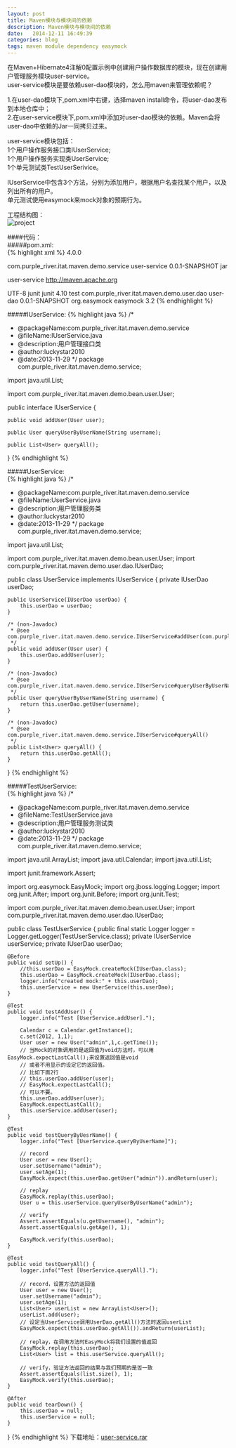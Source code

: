 ```yaml
---
layout: post
title: Maven模块与模块间的依赖
description: Maven模块与模块间的依赖
date:   2014-12-11 16:49:39
categories: blog
tags: maven module dependency easymock
---
```

在Maven+Hibernate4注解0配置示例中创建用户操作数据库的模块，现在创建用户管理服务模块user-service。  
user-service模块是要依赖user-dao模块的，怎么用maven来管理依赖呢？

1.在user-dao模块下,pom.xml中右键，选择maven install命令，将user-dao发布到本地仓库中；  
2.在user-service模块下,pom.xml中添加对user-dao模块的依赖。Maven会将user-dao中依赖的Jar一同拷贝过来。

user-service模块包括：  
1个用户操作服务接口类IUserService;  
1个用户操作服务实现类UserService;  
1个单元测试类TestUserSerivice。  

IUserService中包含3个方法，分别为添加用户，根据用户名查找某个用户，以及列出所有的用户。  
单元测试使用easymock来mock对象的预期行为。  

工程结构图：  
![project](http://images.cnitblog.com/blog/548748/201311/29152021-fe66d7456f3c4674b4e2ad03b38c4d84.png)

####代码：  
#####pom.xml:  
{% highlight xml %}
<project xmlns="http://maven.apache.org/POM/4.0.0" xmlns:xsi="http://www.w3.org/2001/XMLSchema-instance"
  xsi:schemaLocation="http://maven.apache.org/POM/4.0.0 http://maven.apache.org/xsd/maven-4.0.0.xsd">
  <modelVersion>4.0.0</modelVersion>

  <groupId>com.purple_river.itat.maven.demo.service</groupId>
  <artifactId>user-service</artifactId>
  <version>0.0.1-SNAPSHOT</version>
  <packaging>jar</packaging>

  <name>user-service</name>
  <url>http://maven.apache.org</url>

  <properties>
    <project.build.sourceEncoding>UTF-8</project.build.sourceEncoding>
  </properties>

  <dependencies>
    <dependency>
      <groupId>junit</groupId>
      <artifactId>junit</artifactId>
      <version>4.10</version>
      <scope>test</scope>
    </dependency>
    <dependency>
        <groupId>com.purple_river.itat.maven.demo.user.dao</groupId>
        <artifactId>user-dao</artifactId>
        <version>0.0.1-SNAPSHOT</version>
    </dependency>
    <dependency>
        <groupId>org.easymock</groupId>
        <artifactId>easymock</artifactId>
        <version>3.2</version>
    </dependency>
            
  </dependencies>
</project>
{% endhighlight %}

#####IUserService:
{% highlight java %}
/*
 * @packageName:com.purple_river.itat.maven.demo.service
 * @fileName:IUserService.java
 * @description:用户管理接口类
 * @author:luckystar2010
 * @date:2013-11-29
 */
package com.purple_river.itat.maven.demo.service;

import java.util.List;

import com.purple_river.itat.maven.demo.bean.user.User;

public interface IUserService {

    public void addUser(User user);
    
    public User queryUserByUserName(String username);
    
    public List<User> queryAll();
}
{% endhighlight %}

#####UserService:  
{% highlight java %}
/*
 * @packageName:com.purple_river.itat.maven.demo.service
 * @fileName:UserService.java
 * @description:用户管理服务类
 * @author:luckystar2010
 * @date:2013-11-29
 */
package com.purple_river.itat.maven.demo.service;

import java.util.List;

import com.purple_river.itat.maven.demo.bean.user.User;
import com.purple_river.itat.maven.demo.user.dao.IUserDao;

public class UserService implements IUserService {
    private IUserDao userDao;
    
    public UserService(IUserDao userDao) {
        this.userDao = userDao;
    }
    
    /* (non-Javadoc)
     * @see com.purple_river.itat.maven.demo.service.IUserService#addUser(com.purple_river.itat.maven.demo.bean.user.User)
     */
    public void addUser(User user) {
        this.userDao.addUser(user);
    }

    /* (non-Javadoc)
     * @see com.purple_river.itat.maven.demo.service.IUserService#queryUserByUserName(java.lang.String)
     */
    public User queryUserByUserName(String username) {
        return this.userDao.getUser(username);
    }

    /* (non-Javadoc)
     * @see com.purple_river.itat.maven.demo.service.IUserService#queryAll()
     */
    public List<User> queryAll() {
        return this.userDao.getAll();
    }

}
{% endhighlight %}

#####TestUserService:  
{% highlight java %}
/*
 * @packageName:com.purple_river.itat.maven.demo.service
 * @fileName:TestUserService.java
 * @description:用户管理服务测试类
 * @author:luckystar2010
 * @date:2013-11-29
 */
package com.purple_river.itat.maven.demo.service;

import java.util.ArrayList;
import java.util.Calendar;
import java.util.List;

import junit.framework.Assert;

import org.easymock.EasyMock;
import org.jboss.logging.Logger;
import org.junit.After;
import org.junit.Before;
import org.junit.Test;

import com.purple_river.itat.maven.demo.bean.user.User;
import com.purple_river.itat.maven.demo.user.dao.IUserDao;

public class TestUserService {
    public final static Logger logger = Logger.getLogger(TestUserService.class);
    private IUserService userService;
    private IUserDao userDao;
    
    @Before
    public void setUp() {
        //this.userDao = EasyMock.createMock(IUserDao.class);
        this.userDao = EasyMock.createMock(IUserDao.class);
        logger.info("created mock:" + this.userDao);
        this.userService = new UserService(this.userDao);
    }
    
    @Test
    public void testAddUser() {
        logger.info("Test [UserService.addUser].");
        
        Calendar c = Calendar.getInstance();
        c.set(2012, 1,1);
        User user = new User("admin",1,c.getTime());
        // 当Mock的对象调用的是返回值为void方法时，可以用EasyMock.expectLastCall();来设置返回值是void
        // 或者不用显示的设定它的返回值。
        // 比如下面2行
        // this.userDao.addUser(user);
        // EasyMock.expectLastCall();
        // 可以不要。
        this.userDao.addUser(user);
        EasyMock.expectLastCall();
        this.userService.addUser(user);
    }
    
    @Test
    public void testQueryByUesrName() {
        logger.info("Test [UserService.queryByUserName]");
        
        // record
        User user = new User();
        user.setUsername("admin");
        user.setAge(1);
        EasyMock.expect(this.userDao.getUser("admin")).andReturn(user);
        
        // replay
        EasyMock.replay(this.userDao);
        User u = this.userService.queryUserByUserName("admin");
        
        // verify
        Assert.assertEquals(u.getUsername(), "admin");
        Assert.assertEquals(u.getAge(), 1);
        
        EasyMock.verify(this.userDao);
    }
    
    @Test
    public void testQueryAll() {
        logger.info("Test [UserService.queryAll].");
        
        // record，设置方法的返回值
        User user = new User();
        user.setUsername("admin");
        user.setAge(1);
        List<User> userList = new ArrayList<User>();
        userList.add(user);
        // 设定当UserService调用UserDao.getAll()方法时返回userList
        EasyMock.expect(this.userDao.getAll()).andReturn(userList);
        
        // replay，在调用方法时EasyMock将我们设置的值返回
        EasyMock.replay(this.userDao);
        List<User> list = this.userService.queryAll();
        
        // verify，验证方法返回的结果与我们预期的是否一致
        Assert.assertEquals(list.size(), 1);
        EasyMock.verify(this.userDao);
    }
    
    @After
    public void tearDown() {
        this.userDao = null;
        this.userService = null;
    }
}
{% endhighlight %}
下载地址：[user-service.rar](http://files.cnblogs.com/luckystar2010/user-service.rar)
